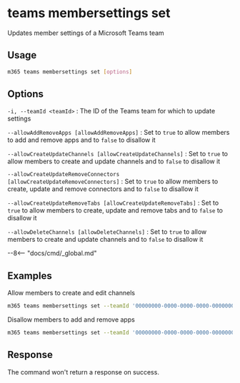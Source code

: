 # teams membersettings set

Updates member settings of a Microsoft Teams team

## Usage

```sh
m365 teams membersettings set [options]
```

## Options

`-i, --teamId <teamId>`
: The ID of the Teams team for which to update settings

`--allowAddRemoveApps [allowAddRemoveApps]`
: Set to `true` to allow members to add and remove apps and to `false` to disallow it

`--allowCreateUpdateChannels [allowCreateUpdateChannels]`
: Set to `true` to allow members to create and update channels and to `false` to disallow it

`--allowCreateUpdateRemoveConnectors [allowCreateUpdateRemoveConnectors]`
: Set to `true` to allow members to create, update and remove connectors and to `false` to disallow it

`--allowCreateUpdateRemoveTabs [allowCreateUpdateRemoveTabs]`
: Set to `true` to allow members to create, update and remove tabs and to `false` to disallow it

`--allowDeleteChannels [allowDeleteChannels]`
: Set to `true` to allow members to create and update channels and to `false` to disallow it

--8<-- "docs/cmd/_global.md"

## Examples

Allow members to create and edit channels

```sh
m365 teams membersettings set --teamId '00000000-0000-0000-0000-000000000000' --allowCreateUpdateChannels true
```

Disallow members to add and remove apps

```sh
m365 teams membersettings set --teamId '00000000-0000-0000-0000-000000000000' --allowAddRemoveApps false
```

## Response

The command won't return a response on success.
